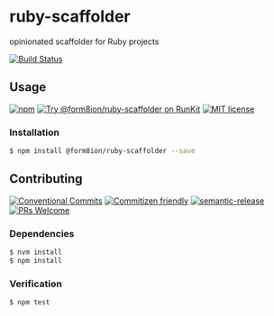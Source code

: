 # ruby-scaffolder

opinionated scaffolder for Ruby projects

<!-- status badges -->
[![Build Status][ci-badge]][ci-link]

## Usage

<!-- consumer badges -->
[![npm][npm-badge]][npm-link]
[![Try @form8ion&#x2F;ruby-scaffolder on RunKit][runkit-badge]][runkit-link]
[![MIT license][license-badge]][license-link]

### Installation

```sh
$ npm install @form8ion/ruby-scaffolder --save
```

## Contributing

<!-- contribution badges -->
[![Conventional Commits][commit-convention-badge]][commit-convention-link]
[![Commitizen friendly][commitizen-badge]][commitizen-link]
[![semantic-release][semantic-release-badge]][semantic-release-link]
[![PRs Welcome][PRs-badge]][PRs-link]

### Dependencies

```sh
$ nvm install
$ npm install
```

### Verification

```sh
$ npm test
```

[npm-link]: https://www.npmjs.com/package/@form8ion/ruby-scaffolder
[npm-badge]: https://img.shields.io/npm/v/@form8ion/ruby-scaffolder.svg
[runkit-link]: https://npm.runkit.com/@form8ion/ruby-scaffolder
[runkit-badge]: https://badge.runkitcdn.com/@form8ion/ruby-scaffolder.svg
[license-link]: LICENSE
[license-badge]: https://img.shields.io/github/license/form8ion/ruby-scaffolder.svg
[ci-link]: https://travis-ci.com/form8ion/ruby-scaffolder
[ci-badge]: https://img.shields.io/travis/com/form8ion/ruby-scaffolder/master.svg
[commit-convention-link]: https://conventionalcommits.org
[commit-convention-badge]: https://img.shields.io/badge/Conventional%20Commits-1.0.0-yellow.svg
[commitizen-link]: http://commitizen.github.io/cz-cli/
[commitizen-badge]: https://img.shields.io/badge/commitizen-friendly-brightgreen.svg
[semantic-release-link]: https://github.com/semantic-release/semantic-release
[semantic-release-badge]: https://img.shields.io/badge/%20%20%F0%9F%93%A6%F0%9F%9A%80-semantic--release-e10079.svg
[PRs-link]: http://makeapullrequest.com
[PRs-badge]: https://img.shields.io/badge/PRs-welcome-brightgreen.svg
